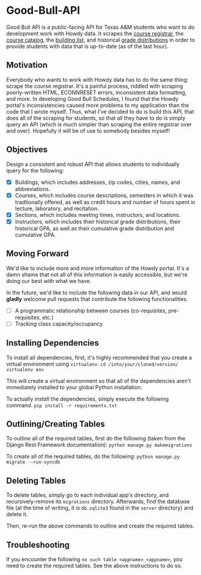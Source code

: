 # Good-Bull-API
Good Bull API is a public-facing API for Texas A&M students who want to do development work with Howdy data. It scrapes the [course registrar](https://compass-ssb.tamu.edu/pls/PROD/bwckschd.p_disp_dyn_sched), the [course catalog](http://catalog.tamu.edu/), the [building list](http://fcor.tamu.edu/webreporter/indexv6.asp?t=[Current_Inv_Bldgs]), and historical [grade distributions](http://web-as.tamu.edu/gradereport/) in order to provide students with data that is up-to-date (as of the last hour). 

## Motivation
Everybody who wants to work with Howdy data has to do the same thing: scrape the course registrar. It's a painful process, riddled with scraping poorly-written HTML, ECONNRESET errors, inconsistent data formatting, and more. In developing Good Bull Schedules, I found that the Howdy portal's inconsistencies caused more problems to my application than the code that I wrote myself. Thus, what I've decided to do is build this API, that does all of the scraping for students, so that all they have to do is simply query an API (which is much simpler than scraping the entire registrar over and over). Hopefully it will be of use to somebody besides myself!

## Objectives
Design a consistent and robust API that allows students to individually query for the following:
- [X] Buildings, which includes addresses, zip codes, cities, names, and abbreviations.
- [X] Courses, which includes course descriptions, semesters in which it was tradtionally offered, as well as credit hours and number of hours spent in lecture, laboratory, and recitation.
- [X] Sections, which includes meeting times, instructors, and locations.
- [X] Instructors, which includes their historical grade distributions, their historical GPA, as well as their cumulative grade distribution and cumulative GPA.

## Moving Forward
We'd like to include more and more information of the Howdy portal. It's a damn shame that not all of this information is easily accessible, but we're doing our best with what we have.

In the future, we'd like to include the following data in our API, and would __gladly__ welcome pull requests that contribute the following functionalities.
- [ ] A programmatic relationship between courses (co-requisites, pre-requisites, etc.)
- [ ] Tracking class capacity/occupancy
## Installing Dependencies
To install all dependencies, first, it's highly recommended that you create a virtual environment using `virtualenv`.
`cd /into/your/cloned/version/`
`virtualenv env`

This will create a virtual environment so that all of the dependencies aren't immediately installed to your global Python installation.

To actually _install_ the dependencies, simply execute the following command.
`pip install -r requirements.txt`

## Outlining/Creating Tables
To outline all of the required tables, first do the following (taken from the Django Rest Framework documentation):
`python manage.py makemigrations`

To create all of the required tables, do the following:
`python manage.py migrate --run-syncdb`

## Deleting Tables
To delete tables, simply go to each individual app's directory, and recursively-remove its `migrations` directory. Afterwards, find the database file (at the time of writing, it is `db.sqlite3` found in the `server` directory) and delete it.

Then, re-run the above commands to outline and create the required tables.

## Troubleshooting
If you encounter the following `no such table <appname>_<appname>`, you need to create the required tables. See the above instructions to do so.


